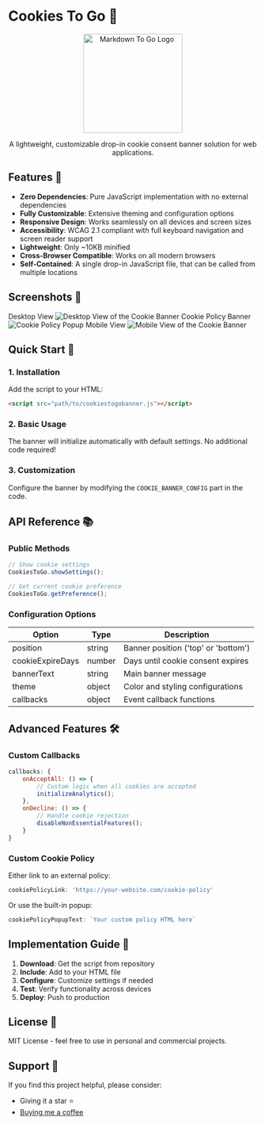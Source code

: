 # Cookies To Go 🍪

<p align="center">
  <img src="https://i.ibb.co/tM55Sq3Q/Cookies-To-Go-Logo.png" alt="Markdown To Go Logo" width="200"/>
</p>

<p align="center">
A lightweight, customizable drop-in cookie consent banner solution for web applications.
</p>

## Features 🚀

- **Zero Dependencies**: Pure JavaScript implementation with no external dependencies
- **Fully Customizable**: Extensive theming and configuration options
- **Responsive Design**: Works seamlessly on all devices and screen sizes
- **Accessibility**: WCAG 2.1 compliant with full keyboard navigation and screen reader support
- **Lightweight**: Only ~10KB minified
- **Cross-Browser Compatible**: Works on all modern browsers
- **Self-Contained**: A single drop-in JavaScript file, that can be called from multiple locations

## Screenshots 📸
Desktop View
![Desktop View of the Cookie Banner](https://i.ibb.co/Kpz3Dj0M/cookiestogo-1.png)
Cookie Policy Banner
![Cookie Policy Popup](https://i.ibb.co/tpvjNX8w/cookiestogo-2.png)
Mobile View
![Mobile View of the Cookie Banner](https://i.ibb.co/b5r9zgWz/cookiestogo-3.png)

## Quick Start 🎯

### 1. Installation

Add the script to your HTML:

```html
<script src="path/to/cookiestogobanner.js"></script>
```

### 2. Basic Usage

The banner will initialize automatically with default settings. No additional code required!

### 3. Customization

Configure the banner by modifying the `COOKIE_BANNER_CONFIG` part in the code.

## API Reference 📚

### Public Methods

```javascript
// Show cookie settings
CookiesToGo.showSettings();

// Get current cookie preference
CookiesToGo.getPreference();
```

### Configuration Options

| Option | Type | Description |
|--------|------|-------------|
| position | string | Banner position ('top' or 'bottom') |
| cookieExpireDays | number | Days until cookie consent expires |
| bannerText | string | Main banner message |
| theme | object | Color and styling configurations |
| callbacks | object | Event callback functions |

## Advanced Features 🛠️

### Custom Callbacks

```javascript
callbacks: {
    onAcceptAll: () => {
        // Custom logic when all cookies are accepted
        initializeAnalytics();
    },
    onDecline: () => {
        // Handle cookie rejection
        disableNonEssentialFeatures();
    }
}
```

### Custom Cookie Policy

Either link to an external policy:
```javascript
cookiePolicyLink: 'https://your-website.com/cookie-policy'
```

Or use the built-in popup:
```javascript
cookiePolicyPopupText: `Your custom policy HTML here`
```

## Implementation Guide 📝

1. **Download**: Get the script from repository
2. **Include**: Add to your HTML file
3. **Configure**: Customize settings if needed
4. **Test**: Verify functionality across devices
5. **Deploy**: Push to production

## License 📄

MIT License - feel free to use in personal and commercial projects.

## Support 🌟

If you find this project helpful, please consider:
- Giving it a star ⭐
- [Buying me a coffee](https://buymeacoffee.com/uzayyildirim)
